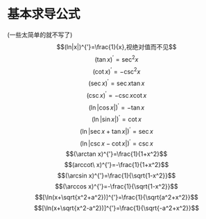 # 基本求导公式
(一些太简单的就不写了)
$$(ln|x|)^{'}=\frac{1}{x},视绝对值而不见$$
$$(\tan x)^{'}=\sec^2x$$
$$(\cot x)^{'}=-\csc^2x$$
$$(\sec x)^{'}=\sec x\tan x$$
$$(\csc x)^{'}=-\csc x\cot x$$
$$(\ln|\cos x|)^{'}=-\tan x$$
$$(\ln|\sin x|)^{'}=\cot x$$
$$(\ln|\sec x+\tan x|)^{'}=\sec x$$
$$(\ln|\csc x-\cot x|)^{'}=\csc x$$
$$(\arctan x)^{'}=\frac{1}{1+x^2}$$
$$(arccot\ x)^{'}=-\frac{1}{1+x^2}$$
$$(\arcsin x)^{'}=\frac{1}{\sqrt{1-x^2}}$$
$$(\arccos x)^{'}=-\frac{1}{\sqrt{1-x^2}}$$
$$[\ln(x+\sqrt{x^2+a^2})]^{'}=\frac{1}{\sqrt{a^2+x^2}}$$
$$[\ln(x+\sqrt{x^2-a^2})]^{'}=\frac{1}{\sqrt{-a^2+x^2}}$$